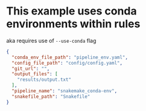 # This example uses conda environments within rules 

aka requires use of `--use-conda` flag

```json
{
  "conda_env_file_path": "pipeline_env.yaml",
  "config_file_path": "config/config.yaml",
  "git_url": "",
  "output_files": [
    "results/output.txt"
  ],
  "pipeline_name": "snakemake_conda-env",
  "snakefile_path": "Snakefile"
}
```
